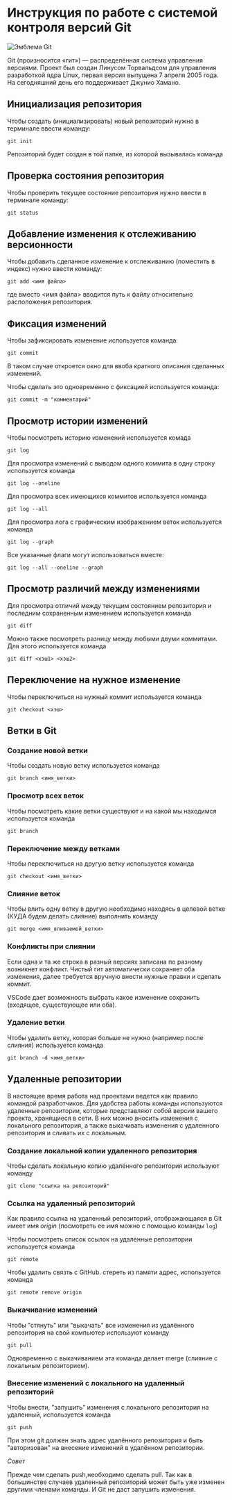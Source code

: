 # **Инструкция по работе с системой контроля версий Git**

![Эмблема Git](git.jpg)

Git (произносится «гит») — распределённая система управления версиями. Проект был создан Линусом Торвальдсом для управления разработкой ядра Linux, первая версия выпущена 7 апреля 2005 года. На сегодняшний день его поддерживает Джунио Хамано.

## Инициализация репозитория

Чтобы создать (инициализировать) новый репозиторий нужно в терминале ввести команду:

    git init

Репозиторий будет создан в той папке, из которой вызывалась команда

## Проверка состояния репозитория

Чтобы проверить текущее состояние репозитория нужно ввести в терминале команду:

    git status

## Добавление изменения к отслеживанию версионности

Чтобы добавить сделанное изменение к отслеживанию (поместить в индекс) нужно ввести команду:

    git add <имя файла>

где вместо <имя файла> вводится путь к файлу относительно расположения репозитория.

## Фиксация изменений

Чтобы зафиксировать изменение используется команда:

    git commit

В таком случае откроется окно для ввоба краткого описания сделанных изменений.

Чтобы сделать это одновременно с фиксацией используется команда:

    git commit -m "комментарий"

## Просмотр истории изменений

Чтобы посмотреть историю изменений используется комада

    git log

Для просмотра изменений с выводом одного коммита в одну строку используется команда

    git log --oneline

Для просмотра всех имеющихся коммитов используется команда

    git log --all

Для просмотра лога с графическим изображением веток используется команда

    git log --graph

Все указанные флаги могут использоваться вместе:

    git log --all --oneline --graph

## Просмотр различий между изменениями

Для просмотра отличий между текущим состоянием репозитория и последним сохраненным изменением используется команда

    git diff

Можно также посмотреть разницу между любыми двуми коммитами. Для этого используется команда

    git diff <хэш1> <хэш2>

## Переключение на нужное изменение

Чтобы переключиться на нужный коммит используется команда

    git checkout <хэш>

## Ветки в Git

### Создание новой ветки

Чтобы создать новую ветку используется команда

    git branch <имя_ветки>

### Просмотр всех веток

Чтобы посмотреть какие ветки существуют и на какой мы находимся используется команда

    git branch

### Переключение между ветками

Чтобы переключиться на другую ветку используется команда

    git checkout <имя_ветки>

### Слияние веток

Чтобы влить одну ветку в другую необходимо находясь в целевой ветке (КУДА будем делать слияние) выполнить команду

    git merge <имя_вливаемой_ветки>

### Конфликты при слиянии

Если одна и та же строка в разный версиях записана по разному возникнет конфликт.
Чистый гит автоматически сохраняет оба изменения, далее требуется вручную внести нужные правки и сделать коммит.

VSСode дает возможность выбрать какое изменение сохранить (входящее, существующее или оба).

### Удаление ветки

Чтобы удалить ветку, которая больше не нужно (например после слияния) используется команда

    git branch -d <имя_ветки>

## Удаленные репозитории 

В настоящее время работа над проектами ведется как правило командой разработчиков. 
Для удобства работы команды используются удаленные репозитории, которые представляют собой версии вашего проекта, хранящиеся в сети. 
В них можно вносить изменения с локального репозитория, а также выкачивать изменения с удаленного репозитория и сливать их с локальным.

### Создание локальной копии удаленного репозитория

Чтобы сделать локальную копию удалённого репозитория используют команду

    git clone "ссылка на репозиторий"

### Ссылка на удаленный репозиторий 

Как правило ссылка на удаленный репозиторий, отображающаяся в Git имеет имя *origin* (посмотреть ее имя можно с помощью команды `log`) 

Чтобы посмотреть список ссылок на удаленные репозитории используется команда 

    git remote

Чтобы удалить связть с GitHub. стереть из памяти адрес, используется команда

    git remote remove origin

### Выкачивание изменений 

Чтобы "стянуть" или "выкачать" все изменения из удалённого репозитория на свой компьютер используют команду 

    git pull
Одновременно с выкачиванием эта команда делает merge (слияние с локальным репозиторием).

### Внесение изменений с локального на удаленный репозиторий

Чтобы внести, "запушить" изменения с локального репозитория на удаленный, используется команда 

    git push

При этом git должен знать адрес удалённого репозитория и быть "авторизован" на внесение изменений в удалённом репозитории.

*Совет*

Прежде чем сделать push,необходимо сделать pull. Так как в большинстве случаев удаленный репозиторий может быть уже изменен другими членами команды. И Git не даст запушить изменения. 
